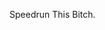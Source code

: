 Speedrun This Bitch.

<!---
NamReggin/NamReggin is a ✨ special ✨ repository because its `README.md` (this file) appears on your GitHub profile.
You can click the Preview link to take a look at your changes.
--->
